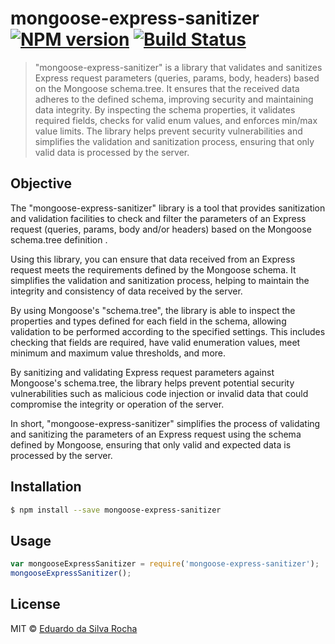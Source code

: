 # mongoose-express-sanitizer [![NPM version](https://badge.fury.io/js/mongoose-express-sanitizer.svg)](https://npmjs.org/package/mongoose-express-sanitizer) [![Build Status](https://travis-ci.org/EddieUFSM/mongoose-express-sanitizer.svg?branch=master)](https://travis-ci.org/EddieUFSM/mongoose-express-sanitizer)

> "mongoose-express-sanitizer" is a library that validates and sanitizes Express request parameters (queries, params, body, headers) based on the Mongoose schema.tree. It ensures that the received data adheres to the defined schema, improving security and maintaining data integrity. By inspecting the schema properties, it validates required fields, checks for valid enum values, and enforces min/max value limits. The library helps prevent security vulnerabilities and simplifies the validation and sanitization process, ensuring that only valid data is processed by the server.

## Objective

The "mongoose-express-sanitizer" library is a tool that provides sanitization and validation facilities to check and filter the parameters of an Express request (queries, params, body and/or headers) based on the Mongoose schema.tree definition .

Using this library, you can ensure that data received from an Express request meets the requirements defined by the Mongoose schema. It simplifies the validation and sanitization process, helping to maintain the integrity and consistency of data received by the server.

By using Mongoose's "schema.tree", the library is able to inspect the properties and types defined for each field in the schema, allowing validation to be performed according to the specified settings. This includes checking that fields are required, have valid enumeration values, meet minimum and maximum value thresholds, and more.

By sanitizing and validating Express request parameters against Mongoose's schema.tree, the library helps prevent potential security vulnerabilities such as malicious code injection or invalid data that could compromise the integrity or operation of the server.

In short, "mongoose-express-sanitizer" simplifies the process of validating and sanitizing the parameters of an Express request using the schema defined by Mongoose, ensuring that only valid and expected data is processed by the server.

## Installation

```sh
$ npm install --save mongoose-express-sanitizer
```

## Usage

```js
var mongooseExpressSanitizer = require('mongoose-express-sanitizer');
mongooseExpressSanitizer();
```

## License

MIT © [Eduardo da Silva Rocha]()
